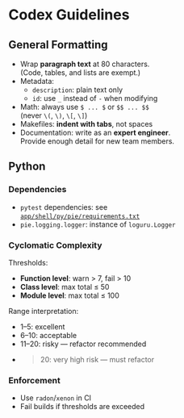 # Codex Guidelines

## General Formatting

- Wrap **paragraph text** at 80 characters.  
  (Code, tables, and lists are exempt.)
- Metadata:
  - `description`: plain text only
  - `id`: use `_` instead of `-` when modifying
- Math: always use `$ ... $` or `$$ ... $$`  
  (never `\(`, `\)`, `\[`, `\]`)
- Makefiles: **indent with tabs**, not spaces
- Documentation: write as an **expert engineer**.  
  Provide enough detail for new team members.

## Python

### Dependencies

- `pytest` dependencies: see  
  [`app/shell/py/pie/requirements.txt`](app/shell/py/pie/requirements.txt)
- `pie.logging.logger`: instance of `loguru.Logger`

### Cyclomatic Complexity

Thresholds:

- **Function level**: warn > 7, fail > 10
- **Class level**: max total ≤ 50
- **Module level**: max total ≤ 100

Range interpretation:

- 1–5: excellent
- 6–10: acceptable
- 11–20: risky — refactor recommended
- >20: very high risk — must refactor

### Enforcement

- Use `radon`/`xenon` in CI
- Fail builds if thresholds are exceeded
